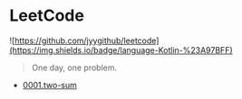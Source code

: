 # LeetCode

![https://github.com/jyygithub/leetcode](https://img.shields.io/badge/language-Kotlin-%23A97BFF)

> One day, one problem.

- [0001.two-sum](https://github.com/jyygithub/leetcode/blob/master/problems/two-sum.md)